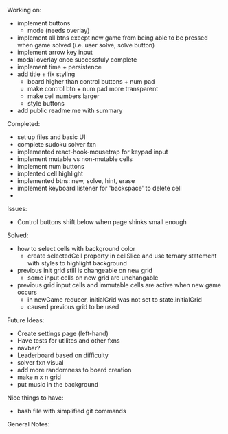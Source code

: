 Working on: 
- implement buttons 
    - mode (needs overlay)
- implement all btns execpt new game from being able to be pressed when game solved (i.e. user solve, solve button)
- implement arrow key input 
- modal overlay once successfuly complete
- implement time + persistence 
- add title + fix styling
    - board higher than control buttons + num pad 
    - make control btn + num pad more transparent
    - make cell numbers larger 
    - style buttons  
- add public readme.me with summary   

Completed:
- set up files and basic UI 
- complete sudoku solver fxn
- implemented react-hook-mousetrap for keypad input 
- implement mutable vs non-mutable cells
- implement num buttons
- implented cell highlight
- implemented btns: new, solve, hint, erase
- implement keyboard listener for 'backspace' to delete cell
- 

Issues:
- Control buttons shift below when page shinks small enough


Solved:
- how to select cells with background color
    - create selectedCell property in cellSlice and use ternary statement with styles to highlight background
- previous init grid still is changeable on new grid 
    - some input cells on new grid are unchangable
- previous grid input cells and immutable cells are active when new game occurs
    - in newGame reducer, initialGrid was not set to state.initialGrid 
    - caused previous grid to be used

Future Ideas:
- Create settings page (left-hand)
- Have tests for utilites and other fxns
- navbar? 
- Leaderboard based on difficulty
- solver fxn visual
- add more randomness to board creation
- make n x n grid 
- put music in the background

Nice things to have: 
- bash file with simplified git commands

General Notes: 